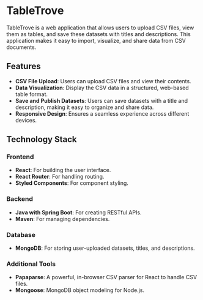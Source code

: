 TableTrove
==========

TableTrove is a web application that allows users to upload CSV files, view them as tables, and save these datasets with titles and descriptions. This application makes it easy to import, visualize, and share data from CSV documents.

Features
--------

*   **CSV File Upload**: Users can upload CSV files and view their contents.
*   **Data Visualization**: Display the CSV data in a structured, web-based table format.
*   **Save and Publish Datasets**: Users can save datasets with a title and description, making it easy to organize and share data.
*   **Responsive Design**: Ensures a seamless experience across different devices.

Technology Stack
----------------

### Frontend

*   **React**: For building the user interface.
*   **React Router**: For handling routing.
*   **Styled Components**: For component styling.

### Backend

*   **Java with Spring Boot**: For creating RESTful APIs.
*   **Maven**: For managing dependencies.

### Database

*   **MongoDB**: For storing user-uploaded datasets, titles, and descriptions.

### Additional Tools

*   **Papaparse**: A powerful, in-browser CSV parser for React to handle CSV files.
*   **Mongoose**: MongoDB object modeling for Node.js.